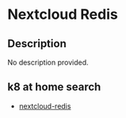 # Nextcloud Redis

## Description

No description provided.

## k8 at home search

- [nextcloud-redis](https://nanne.dev/k8s-at-home-search/#/nextcloud-redis)
